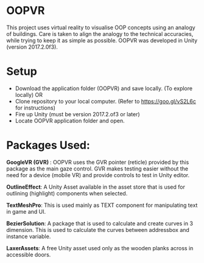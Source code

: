 # OOPVR
This project uses virtual reality to visualise OOP concepts using an analogy of buildings. Care is taken to align the analogy to the technical accuracies, while trying to keep it as simple as possible.
OOPVR was developed in Unity (version 2017.2.0f3).
 
# Setup
- Download the application folder (OOPVR) and save locally. (To explore locally) OR
- Clone repository to your local computer. (Refer to  https://goo.gl/vS2L6c for instructions)
- Fire up Unity (must be version 2017.2.of3 or later)
- Locate OOPVR application folder and open.


# Packages Used:
<b>GoogleVR (GVR) </b>: OOPVR uses the GVR pointer (reticle) provided by this package as the main gaze control. GVR makes testing easier without the need for a device (mobile VR) and provide controls to test in Unity editor. 

<b>OutlineEffect</b>: A Unity Asset available in the asset store that is used for outlining (highlight) components when selected.

<b>TextMeshPro</b>: This is used mainly as TEXT component for manipulating text in game and UI.

<b>BezierSolution</b>: A package that is used to calculate and create curves in 3 dimension. This is used to calculate the curves between addressbox and instance variable.

<b>LaxerAssets</b>: A free Unity asset used only as the wooden planks across in accessible doors. 
